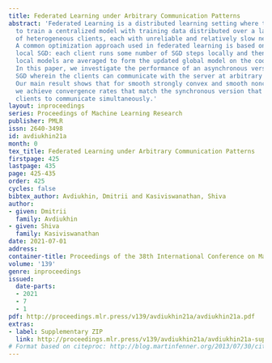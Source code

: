 ```yaml
---
title: Federated Learning under Arbitrary Communication Patterns
abstract: 'Federated Learning is a distributed learning setting where the goal is
  to train a centralized model with training data distributed over a large number
  of heterogeneous clients, each with unreliable and relatively slow network connections.
  A common optimization approach used in federated learning is based on the idea of
  local SGD: each client runs some number of SGD steps locally and then the updated
  local models are averaged to form the updated global model on the coordinating server.
  In this paper, we investigate the performance of an asynchronous version of local
  SGD wherein the clients can communicate with the server at arbitrary time intervals.
  Our main result shows that for smooth strongly convex and smooth nonconvex functions
  we achieve convergence rates that match the synchronous version that requires all
  clients to communicate simultaneously.'
layout: inproceedings
series: Proceedings of Machine Learning Research
publisher: PMLR
issn: 2640-3498
id: avdiukhin21a
month: 0
tex_title: Federated Learning under Arbitrary Communication Patterns
firstpage: 425
lastpage: 435
page: 425-435
order: 425
cycles: false
bibtex_author: Avdiukhin, Dmitrii and Kasiviswanathan, Shiva
author:
- given: Dmitrii
  family: Avdiukhin
- given: Shiva
  family: Kasiviswanathan
date: 2021-07-01
address:
container-title: Proceedings of the 38th International Conference on Machine Learning
volume: '139'
genre: inproceedings
issued:
  date-parts:
  - 2021
  - 7
  - 1
pdf: http://proceedings.mlr.press/v139/avdiukhin21a/avdiukhin21a.pdf
extras:
- label: Supplementary ZIP
  link: http://proceedings.mlr.press/v139/avdiukhin21a/avdiukhin21a-supp.zip
# Format based on citeproc: http://blog.martinfenner.org/2013/07/30/citeproc-yaml-for-bibliographies/
---
```

